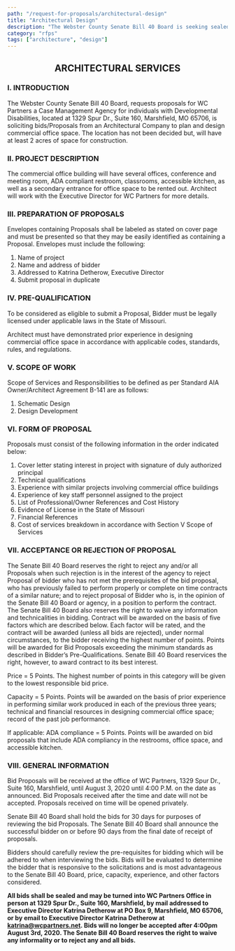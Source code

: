 ```yaml
---
path: "/request-for-proposals/architectural-design"
title: "Architectural Design"
description: "The Webster County Senate Bill 40 Board is seeking sealed bids for the purpose of Architectural Design for the design of WC Partners Agency office building."
category: "rfps"
tags: ["architecture", "design"]
---
```


<h2 style="text-align: center">ARCHITECTURAL SERVICES</h2>

### I. INTRODUCTION

The Webster County Senate Bill 40 Board, requests proposals for WC Partners a Case Management Agency for individuals with Developmental Disabilities, located at 1329 Spur Dr., Suite 160, Marshfield, MO 65706, is soliciting bids/Proposals from an Architectural Company to plan and design commercial office space. The location has not been decided but, will have at least 2 acres of space for construction.

### II. PROJECT DESCRIPTION

The commercial office building will have several offices, conference and meeting room, ADA compliant restroom, classrooms, accessible kitchen, as well as a secondary entrance for office space to be rented out. Architect will work with the Executive Director for WC Partners for more details.

### III. PREPARATION OF PROPOSALS

Envelopes containing Proposals shall be labeled as stated on cover page and must be presented so that they may be easily identified as containing a Proposal. Envelopes must include the following:

1.  Name of project
2.  Name and address of bidder
3.  Addressed to Katrina Detherow, Executive Director
4.  Submit proposal in duplicate

### IV. PRE-QUALIFICATION

To be considered as eligible to submit a Proposal, Bidder must be legally licensed under applicable laws in the State of Missouri.

Architect must have demonstrated prior experience in designing commercial office space in accordance with applicable codes, standards, rules, and regulations.

### V. SCOPE OF WORK

Scope of Services and Responsibilities to be defined as per Standard AIA Owner/Architect Agreement B-141 are as follows:

1. Schematic Design
2. Design Development

### VI. FORM OF PROPOSAL

Proposals must consist of the following information in the order indicated below:

1. Cover letter stating interest in project with signature of duly authorized principal
2. Technical qualifications
3. Experience with similar projects involving commercial office buildings
4. Experience of key staff personnel assigned to the project
5. List of Professional/Owner References and Cost History
6. Evidence of License in the State of Missouri
7. Financial References
8. Cost of services breakdown in accordance with Section V Scope of Services

### VII. ACCEPTANCE OR REJECTION OF PROPOSAL

The Senate Bill 40 Board reserves the right to reject any and/or all Proposals when such rejection is in the interest of the agency to reject Proposal of bidder who has not met the prerequisites of the bid proposal, who has previously failed to perform properly or complete on time contracts of a similar nature; and to reject proposal of Bidder who is, in the opinion of the Senate Bill 40 Board or agency, in a position to perform the contract. The Senate Bill 40 Board also reserves the right to waive any information and technicalities in bidding. Contract will be awarded on the basis of five factors which are described below. Each factor will be rated, and the contract will be awarded (unless all bids are rejected), under normal circumstances, to the bidder receiving the highest number of points. Points will be awarded for Bid Proposals exceeding the minimum standards as described in Bidder’s Pre-Qualifications. Senate Bill 40 Board reservices the right, however, to award contract to its best interest.

Price = 5 Points. The highest number of points in this category will be given to the lowest responsible bid price.

Capacity = 5 Points. Points will be awarded on the basis of prior experience in performing similar work produced in each of the previous three years; technical and financial resources in designing commercial office space; record of the past job performance.

If applicable: ADA compliance = 5 Points. Points will be awarded on bid proposals that include ADA compliancy in the restrooms, office space, and accessible kitchen.

### VIII. GENERAL INFORMATION

Bid Proposals will be received at the office of WC Partners, 1329 Spur Dr., Suite 160, Marshfield, until August 3, 2020 until 4:00 P.M. on the date as announced. Bid Proposals received after the time and date will not be accepted. Proposals received on time will be opened privately.

Senate Bill 40 Board shall hold the bids for 30 days for purposes of reviewing the bid Proposals. The Senate Bill 40 Board shall announce the successful bidder on or before 90 days from the final date of receipt of proposals.

Bidders should carefully review the pre-requisites for bidding which will be adhered to when interviewing the bids. Bids will be evaluated to determine the bidder that is responsive to the solicitations and is most advantageous to the Senate Bill 40 Board, price, capacity, experience, and other factors considered.

**All bids shall be sealed and may be turned into WC Partners Office in person at 1329 Spur Dr., Suite 160, Marshfield, by mail addressed to Executive Director Katrina Detherow at PO Box 9, Marshfield, MO 65706, or by email to Executive Director Katrina Detherow at katrina@wcpartners.net. Bids will no longer be accepted after 4:00pm August 3rd, 2020. The Senate Bill 40 Board reserves the right to waive any informality or to reject any and all bids.**
